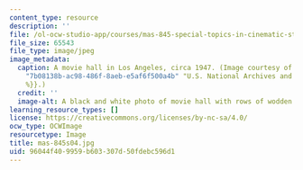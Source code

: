 ```yaml
---
content_type: resource
description: ''
file: /ol-ocw-studio-app/courses/mas-845-special-topics-in-cinematic-storytelling-spring-2004/96044f409959b603307d50fdebc596d1_mas-845s04.jpg
file_size: 65543
file_type: image/jpeg
image_metadata:
  caption: A movie hall in Los Angeles, circa 1947. (Image courtesy of the {{% resource_link
    "7b08138b-ac98-486f-8aeb-e5af6f500a4b" "U.S. National Archives and Records Administration"
    %}}.)
  credit: ''
  image-alt: A black and white photo of movie hall with rows of wodden chairs.
learning_resource_types: []
license: https://creativecommons.org/licenses/by-nc-sa/4.0/
ocw_type: OCWImage
resourcetype: Image
title: mas-845s04.jpg
uid: 96044f40-9959-b603-307d-50fdebc596d1
---
```

